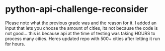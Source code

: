 # python-api-challenge-reconsider
Please note what the previous grade was and the reason for it. I added an input that lets you choose the amount of cities, its not because the code is not good... this is because api at the time of testing was taking HOURS to process many cities. Heres updated repo with 500+ cities after letting it run for hours.
